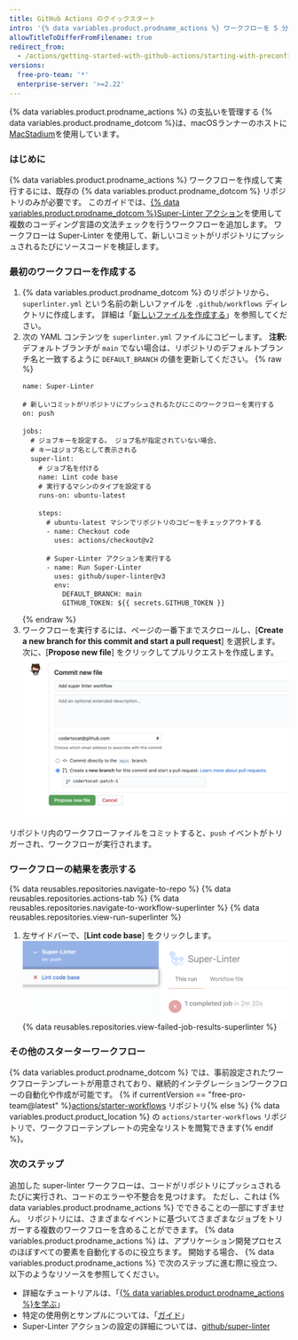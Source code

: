 ```yaml
---
title: GitHub Actions のクイックスタート
intro: '{% data variables.product.prodname_actions %} ワークフローを 5 分以内に既存のリポジトリに追加します。'
allowTitleToDifferFromFilename: true
redirect_from:
  - /actions/getting-started-with-github-actions/starting-with-preconfigured-workflow-templates
versions:
  free-pro-team: '*'
  enterprise-server: '>=2.22'
---
```


{% data variables.product.prodname_actions %} の支払いを管理する
{% data variables.product.prodname_dotcom %}は、macOSランナーのホストに[MacStadium](https://www.macstadium.com/)を使用しています。

### はじめに

{% data variables.product.prodname_actions %} ワークフローを作成して実行するには、既存の {% data variables.product.prodname_dotcom %} リポジトリのみが必要です。 このガイドでは、[{% data variables.product.prodname_dotcom %}Super-Linter アクション](https://github.com/github/super-linter)を使用して複数のコーディング言語の文法チェックを行うワークフローを追加します。 ワークフローは Super-Linter を使用して、新しいコミットがリポジトリにプッシュされるたびにソースコードを検証します。

### 最初のワークフローを作成する

1. {% data variables.product.prodname_dotcom %} のリポジトリから、`superlinter.yml` という名前の新しいファイルを `.github/workflows` ディレクトリに作成します。 詳細は「[新しいファイルを作成する](/github/managing-files-in-a-repository/creating-new-files)」を参照してください。
2. 次の YAML コンテンツを `superlinter.yml` ファイルにコピーします。 **注釈:** デフォルトブランチが `main` でない場合は、リポジトリのデフォルトブランチ名と一致するように `DEFAULT_BRANCH` の値を更新してください。
    {% raw %}
    ```yaml{:copy}
    name: Super-Linter

    # 新しいコミットがリポジトリにプッシュされるたびにこのワークフローを実行する
    on: push

    jobs:
      # ジョブキーを設定する。 ジョブ名が指定されていない場合、
      # キーはジョブ名として表示される
      super-lint:
        # ジョブ名を付ける
        name: Lint code base
        # 実行するマシンのタイプを設定する
        runs-on: ubuntu-latest

        steps:
          # ubuntu-latest マシンでリポジトリのコピーをチェックアウトする
          - name: Checkout code
            uses: actions/checkout@v2

          # Super-Linter アクションを実行する
          - name: Run Super-Linter
            uses: github/super-linter@v3
            env:
              DEFAULT_BRANCH: main
              GITHUB_TOKEN: ${{ secrets.GITHUB_TOKEN }}
    ```
    {% endraw %}
3. ワークフローを実行するには、ページの一番下までスクロールし、[**Create a new branch for this commit and start a pull request**] を選択します。 次に、[**Propose new file**] をクリックしてプルリクエストを作成します。 ![ワークフローファイルのコミット](/assets/images/commit-workflow-file.png)

リポジトリ内のワークフローファイルをコミットすると、`push` イベントがトリガーされ、ワークフローが実行されます。

### ワークフローの結果を表示する

{% data reusables.repositories.navigate-to-repo %}
{% data reusables.repositories.actions-tab %}
{% data reusables.repositories.navigate-to-workflow-superlinter %}
{% data reusables.repositories.view-run-superlinter %}
1. 左サイドバーで、[**Lint code base**] をクリックします。 ![Lint コードベースジョブ](/assets/images/help/repository/superlinter-lint-code-base-job.png)
{% data reusables.repositories.view-failed-job-results-superlinter %}

### その他のスターターワークフロー

{% data variables.product.prodname_dotcom %} では、事前設定されたワークフローテンプレートが用意されており、継続的インテグレーションワークフローの自動化や作成が可能です。 {% if currentVersion == "free-pro-team@latest" %}[actions/starter-workflows](https://github.com/actions/starter-workflows) リポジトリ{% else %} {% data variables.product.product_location %} の `actions/starter-workflows` リポジトリで、ワークフローテンプレートの完全なリストを閲覧できます{% endif %}。

### 次のステップ

追加した super-linter ワークフローは、コードがリポジトリにプッシュされるたびに実行され、コードのエラーや不整合を見つけます。 ただし、これは {% data variables.product.prodname_actions %} でできることの一部にすぎません。 リポジトリには、さまざまなイベントに基づいてさまざまなジョブをトリガーする複数のワークフローを含めることができます。 {% data variables.product.prodname_actions %} は、アプリケーション開発プロセスのほぼすべての要素を自動化するのに役立ちます。 開始する場合、 {% data variables.product.prodname_actions %} で次のステップに進む際に役立つ、以下のようなリソースを参照してください。

- 詳細なチュートリアルは、「[{% data variables.product.prodname_actions %}を学ぶ](/actions/learn-github-actions)」
- 特定の使用例とサンプルについては、「[ガイド](/actions/guides)」
- Super-Linter アクションの設定の詳細については、[github/super-linter](https://github.com/github/super-linter)
